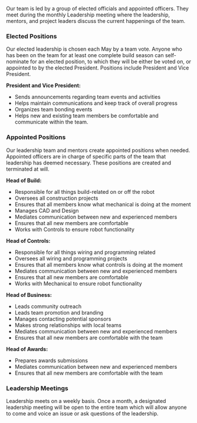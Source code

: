 Our team is led by a group of elected officials and appointed officers. They
meet during the monthly Leadership meeting where the leadership, mentors, and
project leaders discuss the current happenings of the team.

### Elected Positions

Our elected leadership is chosen each May by a team vote. Anyone who has been on the team for at least one complete build season can self-nominate for an elected position, to which they will be either be voted on, or appointed to by the elected President. Positions include President and Vice President.

**President and Vice President:**

+ Sends announcements regarding team events and activities
+ Helps maintain communications and keep track of overall progress
+ Organizes team bonding events
+ Helps new and existing team members be comfortable and communicate within the team.

### Appointed Positions

Our leadership team and mentors create appointed positions when needed. Appointed officers are in charge of specific parts of the team that leadership has deemed necessary. These positions are created and terminated at will.

**Head of Build:**

+ Responsible for all things build-related on or off the robot 
+ Oversees all construction projects
+ Ensures that all members know what mechanical is doing at the moment
+ Manages CAD and Design
+ Mediates communication between new and experienced members
+ Ensures that all new members are comfortable
+ Works with Controls to ensure robot functionality

**Head of Controls:**

+ Responsible for all things wiring and programming related
+ Oversees all wiring and programming projects
+ Ensures that all members know what controls is doing at the moment
+ Mediates communication between new and experienced members
+ Ensures that all new members are comfortable
+ Works with Mechanical to ensure robot functionality

**Head of Business:**

+ Leads community outreach
+ Leads team promotion and branding
+ Manages contacting potential sponsors
+ Makes strong relationships with local teams
+ Mediates communication between new and experienced members
+ Ensures that all new members are comfortable with the team
 
**Head of Awards:**

+ Prepares awards submissions
+ Mediates communication between new and experienced members
+ Ensures that all new members are comfortable with the team

### Leadership Meetings

Leadership meets on a weekly basis. Once a month, a designated leadership meeting 
will be open to the entire team which will allow anyone to come and voice an issue 
or ask questions of the leadership.